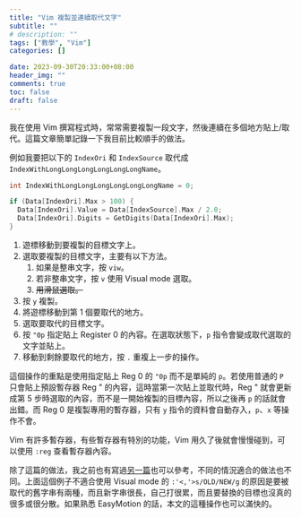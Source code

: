 ```yaml
---
title: "Vim 複製並連續取代文字"
subtitle: ""
# description: ""
tags: ["教學", "Vim"]
categories: []

date: 2023-09-30T20:33:00+08:00
header_img: ""
comments: true
toc: false
draft: false
---
```


我在使用 Vim 撰寫程式時，常常需要複製一段文字，然後連續在多個地方貼上/取代。這篇文章簡單記錄一下我目前比較順手的做法。

<!--more-->

例如我要把以下的 `IndexOri` 和 `IndexSource` 取代成 `IndexWithLongLongLongLongLongLongName`。
```c
int IndexWithLongLongLongLongLongLongName = 0;

if (Data[IndexOri].Max > 100) {
  Data[IndexOri].Value = Data[IndexSource].Max / 2.0;
  Data[IndexOri].Digits = GetDigits(Data[IndexOri].Max);
}
```

1. 遊標移動到要複製的目標文字上。
1. 選取要複製的目標文字，主要有以下方法。
    1. 如果是整串文字，按 `viw`。
    1. 若非整串文字，按 `v` 使用 Visual mode 選取。
    1. ~~用滑鼠選取。~~
1. 按 `y` 複製。
1. 將遊標移動到第 1 個要取代的地方。
1. 選取要取代的目標文字。
1. 按 `"0p` 指定貼上 Register 0 的內容。在選取狀態下，`p` 指令會變成取代選取的文字並貼上。
1. 移動到剩餘要取代的地方，按 `.` 重複上一步的操作。

這個操作的重點是使用指定貼上 Reg 0 的 `"0p` 而不是單純的 `p`。若使用普通的 `P` 只會貼上預設暫存器 Reg " 的內容，這時當第一次貼上並取代時，Reg " 就會更新成第 5 步時選取的內容，而不是一開始複製的目標內容，所以之後再 `p` 的話就會出錯。而 Reg 0 是複製專用的暫存器，只有 `y` 指令的資料會自動存入，`p`、`x` 等操作不會。

Vim 有許多暫存器，有些暫存器有特別的功能，Vim 用久了後就會慢慢碰到，可以使用 `:reg` 查看暫存器內容。

除了這篇的做法，我之前也有寫過[另一篇](/posts/vim-search-replace/)也可以參考，不同的情況適合的做法也不同。上面這個例子不適合使用 Visual mode 的 `:'<,'>s/OLD/NEW/g` 的原因是要被取代的舊字串有兩種，而且新字串很長，自己打很累，而且要替換的目標也沒真的很多或很分散。如果熟悉 EasyMotion 的話，本文的這種操作也可以滿快的。
